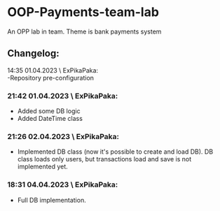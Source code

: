 # OOP-Payments-team-lab
An OPP lab in team. Theme is bank payments system

## Changelog:
14:35 01.04.2023 \ ExPikaPaka:  
-Repository pre-configuration

### 21:42 01.04.2023 \ ExPikaPaka:  
- Added some DB logic  
- Added DateTime class

### 21:26 02.04.2023 \ ExPikaPaka:
- Implemented DB class (now it's possible to create and load DB). DB class loads only users, but transactions load and save is not implemented yet.

### 18:31 04.04.2023 \ ExPikaPaka:
- Full DB implementation.

